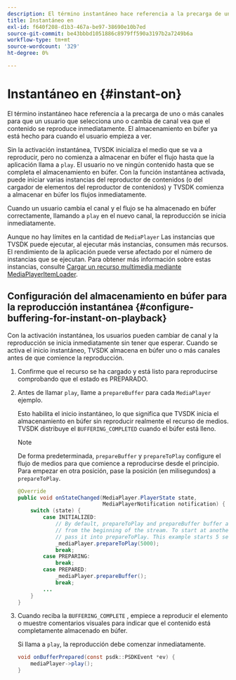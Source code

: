 ```yaml
---
description: El término instantáneo hace referencia a la precarga de uno o más canales para que un usuario que selecciona uno o cambia de canal vea que el contenido se reproduce inmediatamente. El almacenamiento en búfer ya está hecho para cuando el usuario empieza a ver.
title: Instantáneo en
exl-id: f640f208-d1b3-467a-be97-38690e10b7ed
source-git-commit: be43bbbd1051886c8979ff590a3197b2a7249b6a
workflow-type: tm+mt
source-wordcount: '329'
ht-degree: 0%

---
```


# Instantáneo en {#instant-on}

El término instantáneo hace referencia a la precarga de uno o más canales para que un usuario que selecciona uno o cambia de canal vea que el contenido se reproduce inmediatamente. El almacenamiento en búfer ya está hecho para cuando el usuario empieza a ver.

Sin la activación instantánea, TVSDK inicializa el medio que se va a reproducir, pero no comienza a almacenar en búfer el flujo hasta que la aplicación llama a `play`. El usuario no ve ningún contenido hasta que se completa el almacenamiento en búfer. Con la función instantánea activada, puede iniciar varias instancias del reproductor de contenidos (o del cargador de elementos del reproductor de contenidos) y TVSDK comienza a almacenar en búfer los flujos inmediatamente.

Cuando un usuario cambia el canal y el flujo se ha almacenado en búfer correctamente, llamando a `play` en el nuevo canal, la reproducción se inicia inmediatamente.

Aunque no hay límites en la cantidad de `MediaPlayer` Las instancias que TVSDK puede ejecutar, al ejecutar más instancias, consumen más recursos. El rendimiento de la aplicación puede verse afectado por el número de instancias que se ejecutan. Para obtener más información sobre estas instancias, consulte [Cargar un recurso multimedia mediante MediaPlayerItemLoader](../../../tvsdk-1.4-for-android/ui-configure/mediaplayer-initialize-for-video/android-1.4-media-mediaplayeritemloader.md).

## Configuración del almacenamiento en búfer para la reproducción instantánea {#configure-buffering-for-instant-on-playback}

Con la activación instantánea, los usuarios pueden cambiar de canal y la reproducción se inicia inmediatamente sin tener que esperar. Cuando se activa el inicio instantáneo, TVSDK almacena en búfer uno o más canales antes de que comience la reproducción.

1. Confirme que el recurso se ha cargado y está listo para reproducirse comprobando que el estado es PREPARADO.
1. Antes de llamar `play`, llame a `prepareBuffer` para cada `MediaPlayer` ejemplo.

   Esto habilita el inicio instantáneo, lo que significa que TVSDK inicia el almacenamiento en búfer sin reproducir realmente el recurso de medios. TVSDK distribuye el `BUFFERING_COMPLETED` cuando el búfer está lleno.

   >[!NOTE]
   >
   >De forma predeterminada, `prepareBuffer` y `prepareToPlay` configure el flujo de medios para que comience a reproducirse desde el principio. Para empezar en otra posición, pase la posición (en milisegundos) a `prepareToPlay`.

   ```java
   @Override 
   public void onStateChanged(MediaPlayer.PlayerState state,  
                              MediaPlayerNotification notification) { 
       switch (state) { 
           case INITIALIZED: 
               // By default, prepareToPlay and prepareBuffer buffer and start playing 
               // from the beginning of the stream. To start at another position, 
               // pass it into prepareToPlay. This example starts 5 seconds into the stream. 
               _mediaPlayer.prepareToPlay(5000); 
               break; 
           case PREPARING: 
               break; 
           case PREPARED: 
               _mediaPlayer.prepareBuffer(); 
               break; 
           ... 
       } 
   }
   ```

1. Cuando reciba la `BUFFERING_COMPLETE` , empiece a reproducir el elemento o muestre comentarios visuales para indicar que el contenido está completamente almacenado en búfer.

   Si llama a `play`, la reproducción debe comenzar inmediatamente.

   ```java
   void onBufferPrepared(const psdk::PSDKEvent *ev) { 
       mediaPlayer->play(); 
   }
   ```

